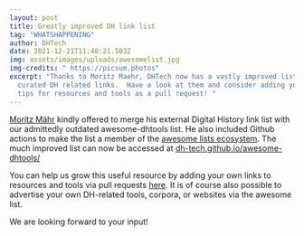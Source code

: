 ```yaml
---
layout: post
title: Greatly improved DH link list
tag: "WHATSHAPPENING"
author: DHTech
date: 2021-12-21T11:48:21.503Z
img: assets/images/uploads/awesomelist.jpg
img-credits: " https://picsum.photos"
excerpt: "Thanks to Moritz Maehr, DHTech now has a vastly improved list of
  curated DH related links.  Have a look at them and consider adding your own
  tips for resources and tools as a pull request! "
---
```

[Moritz Mähr](https://github.com/maehr) kindly offered to merge his external Digital History link list with our admittedly outdated awesome-dhtools list. He also included Github actions to make the list a member of the [awesome lists ecosystem](https://github.com/sindresorhus/awesome). The much improved list can now be accessed at [dh-tech.github.io/awesome-dhtools/](https://dh-tech.github.io/awesome-dhtools/)

You can help us grow this useful resource by adding your own links to resources and tools via pull requests [here](https://github.com/dh-tech/awesome-dhtools). It is of course also possible to advertise your own DH-related tools, corpora, or websites via the awesome list. 

We are looking forward to your input!
